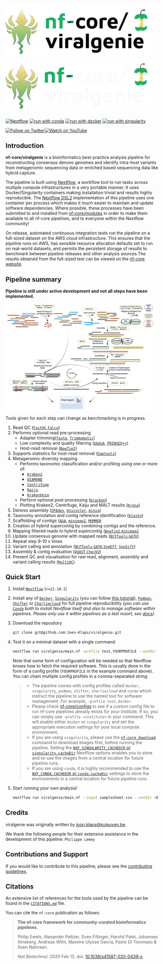 # ![nf-core/viralgenie](docs/images/nf-core-viralgenie_logo_light.png#gh-light-mode-only) ![nf-core/viralgenie](docs/images/nf-core-viralgenie_logo_dark.png#gh-dark-mode-only)

<!--[![AWS CI](https://img.shields.io/badge/CI%20tests-full%20size-FF9900?labelColor=000000&logo=Amazon%20AWS)](https://nf-co.re/viralgenie/results)
[![Cite with Zenodo](http://img.shields.io/badge/DOI-10.5281/zenodo.XXXXXXX-1073c8?labelColor=000000)](https://doi.org/10.5281/zenodo.XXXXXXX)
-->
[![Nextflow](https://img.shields.io/badge/nextflow%20DSL2-%E2%89%A522.10.1-23aa62.svg)](https://www.nextflow.io/)
[![run with conda](http://img.shields.io/badge/run%20with-conda-3EB049?labelColor=000000&logo=anaconda)](https://docs.conda.io/en/latest/)
[![run with docker](https://img.shields.io/badge/run%20with-docker-0db7ed?labelColor=000000&logo=docker)](https://www.docker.com/)
[![run with singularity](https://img.shields.io/badge/run%20with-singularity-1d355c.svg?labelColor=000000)](https://sylabs.io/docs/)
<!--
[![Launch on Nextflow Tower](https://img.shields.io/badge/Launch%20%F0%9F%9A%80-Nextflow%20Tower-%234256e7)](https://tower.nf/launch?pipeline=https://github.com/nf-core/viralgenie)

[![Get help on Slack](http://img.shields.io/badge/slack-nf--core%20%23viralgenie-4A154B?labelColor=000000&logo=slack)](https://nfcore.slack.com/channels/viralgenie)
-->
[![Follow on Twitter](http://img.shields.io/badge/twitter-%40nf__core-1DA1F2?labelColor=000000&logo=twitter)](https://twitter.com/nf_core)[![Watch on YouTube](http://img.shields.io/badge/youtube-nf--core-FF0000?labelColor=000000&logo=youtube)](https://www.youtube.com/c/nf-core)

## Introduction
**nf-core/viralgenie** is a bioinformatics best-practice analysis pipeline for reconstructing consensus denovo genomes and identify intra-host variants from metagenomic sequencing data or enriched based sequencing data like hybrid capture.


The pipeline is built using [Nextflow](https://www.nextflow.io), a workflow tool to run tasks across multiple compute infrastructures in a very portable manner. It uses Docker/Singularity containers making installation trivial and results highly reproducible. The [Nextflow DSL2](https://www.nextflow.io/docs/latest/dsl2.html) implementation of this pipeline uses one container per process which makes it much easier to maintain and update software dependencies. Where possible, these processes have been submitted to and installed from [nf-core/modules](https://github.com/nf-core/modules) in order to make them available to all nf-core pipelines, and to everyone within the Nextflow community!

<!-- TODO nf-core: Add full-sized test dataset and amend the paragraph below if applicable -->

On release, automated continuous integration tests run the pipeline on a full-sized dataset on the AWS cloud infrastructure. This ensures that the pipeline runs on AWS, has sensible resource allocation defaults set to run on real-world datasets, and permits the persistent storage of results to benchmark between pipeline releases and other analysis sources.The results obtained from the full-sized test can be viewed on the [nf-core website](https://nf-co.re/viralgenie/results).

## Pipeline summary

__Pipeline is still under active development and not all steps have been implemented.__

![viral-genie-workflow](docs/images/workflow-v3.png)
<!-- TODO nf-core: Fill in short bullet-pointed list of the default steps in the pipeline -->
<!-- TODO nf-core: include the [`???`] in all steps-->

Tools given for each step can change as benchmarking is in progress.
1. Read QC ([`FastQC`](https://www.bioinformatics.babraham.ac.uk/projects/fastqc/),[`falco`](https://github.com/smithlabcode/falco))
2. Performs optional read pre-processing
   - Adapter trimming([`fastp`](https://github.com/OpenGene/fastp), [`Trimmomatic`](https://github.com/usadellab/Trimmomatic))
   - Low complexity and quality filtering ([`bbduk`](https://jgi.doe.gov/data-and-tools/software-tools/bbtools/), [`PRINSEQ++`](https://github.com/Adrian-Cantu/PRINSEQ-plus-plus))
   - Host-read removal ([`BowTie2`](http://bowtie-bio.sourceforge.net/bowtie2/))
3. Supports statistics for host-read removal ([`Samtools`](http://www.htslib.org/))
4. Metagenomic diveristy mapping
   - Performs taxonomic classification and/or profiling using one or more of:
     + [`Kraken2`](https://ccb.jhu.edu/software/kraken2/)
     + [`DIAMOND`](https://github.com/bbuchfink/diamond)
     + [`Centrifuge`](https://ccb.jhu.edu/software/centrifuge/)
     + [`Kaiju`](https://kaiju.binf.ku.dk/)
     + [`KrakenUniq`](https://github.com/fbreitwieser/krakenuniq)
   - Perform optional post-processing ([`bracken`](https://ccb.jhu.edu/software/bracken/))
   - Plotting Kraken2, Centrifuge, Kaiju and MALT results ([`Krona`](https://hpc.nih.gov/apps/kronatools.html))
5. Denovo assembly ([`SPAdes`](http://cab.spbu.ru/software/spades/), [`Unicycler`](https://github.com/rrwick/Unicycler), [`minia`](https://github.com/GATB/minia))
6. Taxonomy annotation and contig reference identification ([`blastn`](https://blast.ncbi.nlm.nih.gov/Blast.cgi?PAGE_TYPE=BlastSearch))
7. Scaffolding of contigs ([`AGA`](https://github.com/emweb/aga), [`minimap2`](https://github.com/lh3/minimap2), [`MUMMER`](https://github.com/mummer4/mummer)
8. Creation of hybrid supercontig by combining contigs and the reference.
9. Mapping filtered reads to hybrid supercontig ([`BowTie2`](http://bowtie-bio.sourceforge.net/bowtie2/),[`minimap2`](https://github.com/lh3/minimap2)
10. Update consensus genome with mapped reads ([`BCFTools`](http://samtools.github.io/bcftools/bcftools.html),[`GATK`](https://github.com/broadinstitute/gatk))
11. Repeat step 9-10 x times
12. Variant calling and annotation ([`BCFTools`](http://samtools.github.io/bcftools/bcftools.html),[`GATK`](https://github.com/broadinstitute/gatk),[`SnpEff`](http://snpeff.sourceforge.net/SnpEff.html), [`SnpSift`](http://snpeff.sourceforge.net/SnpSift.html))
13. Assembly & contig evaluation ([`QUAST`](http://quast.sourceforge.net/quast),[`CheckV`](https://bitbucket.org/berkeleylab/checkv/src/master/))
14. Present QC and visualisation for raw read, alignment, assembly and variant calling results ([`MultiQC`](http://multiqc.info/))

## Quick Start

1. Install [`Nextflow`](https://www.nextflow.io/docs/latest/getstarted.html#installation) (`>=22.10.1`)

2. Install any of [`Docker`](https://docs.docker.com/engine/installation/), [`Singularity`](https://www.sylabs.io/guides/3.0/user-guide/) (you can follow [this tutorial](https://singularity-tutorial.github.io/01-installation/)), [`Podman`](https://podman.io/), [`Shifter`](https://nersc.gitlab.io/development/shifter/how-to-use/) or [`Charliecloud`](https://hpc.github.io/charliecloud/) for full pipeline reproducibility _(you can use [`Conda`](https://conda.io/miniconda.html) both to install Nextflow itself and also to manage software within pipelines. Please only use it within pipelines as a last resort; see [docs](https://nf-co.re/usage/configuration#basic-configuration-profiles))_.

3. Download the repository
   ```bash
   git clone git@github.com:Joon-Klaps/viralgenie.git
   ```

4. Test it on a minimal dataset with a single command:

   ```bash
   nextflow run viralgenie/main.nf -profile test,YOURPROFILE --outdir <OUTDIR>
   ```

   Note that some form of configuration will be needed so that Nextflow knows how to fetch the required software. This is usually done in the form of a config profile (`YOURPROFILE` in the example command above). You can chain multiple config profiles in a comma-separated string.

   > - The pipeline comes with config profiles called `docker`, `singularity`, `podman`, `shifter`, `charliecloud` and `conda` which instruct the pipeline to use the named tool for software management. For example, `-profile test,docker`.
   > - Please check [nf-core/configs](https://github.com/nf-core/configs#documentation) to see if a custom config file to run nf-core pipelines already exists for your Institute. If so, you can simply use `-profile <institute>` in your command. This will enable either `docker` or `singularity` and set the appropriate execution settings for your local compute environment.
   > - If you are using `singularity`, please use the [`nf-core download`](https://nf-co.re/tools/#downloading-pipelines-for-offline-use) command to download images first, before running the pipeline. Setting the [`NXF_SINGULARITY_CACHEDIR` or `singularity.cacheDir`](https://www.nextflow.io/docs/latest/singularity.html?#singularity-docker-hub) Nextflow options enables you to store and re-use the images from a central location for future pipeline runs.
   > - If you are using `conda`, it is highly recommended to use the [`NXF_CONDA_CACHEDIR` or `conda.cacheDir`](https://www.nextflow.io/docs/latest/conda.html) settings to store the environments in a central location for future pipeline runs.

4. Start running your own analysis!

   ```bash
   nextflow run viralgenie/main.nf --input samplesheet.csv --outdir <OUTDIR> -profile <docker/singularity/podman/shifter/charliecloud/conda/institute>
   ```

 <!-- TODO: Make a github wiki
## Documentation

The nf-core/viralgenie pipeline comes with documentation about the pipeline [usage](https://nf-co.re/viralgenie/usage), [parameters](https://nf-co.re/viralgenie/parameters) and [output](https://nf-co.re/viralgenie/output).
-->
## Credits

viralgenie was originally written by joon.klaps@kuleuven.be.

We thank the following people for their extensive assistance in the development of this pipeline:
`Philippe Lemey`

<!-- TODO nf-core: If applicable, make list of people who have also contributed -->

## Contributions and Support

If you would like to contribute to this pipeline, please see the [contributing guidelines](.github/CONTRIBUTING.md).
<!--
For further information or help, don't hesitate to get in touch on the [Slack `#viralgenie` channel](https://nfcore.slack.com/channels/viralgenie) (you can join with [this invite](https://nf-co.re/join/slack)).
-->

## Citations

<!-- TODO nf-core: Add citation for pipeline after first release. Uncomment lines below and update Zenodo doi and badge at the top of this file. -->
<!-- If you use  nf-core/viralgenie for your analysis, please cite it using the following doi: [10.5281/zenodo.XXXXXX](https://doi.org/10.5281/zenodo.XXXXXX) -->

<!-- TODO nf-core: Add bibliography of tools and data used in your pipeline -->

An extensive list of references for the tools used by the pipeline can be found in the [`CITATIONS.md`](CITATIONS.md) file.

You can cite the `nf-core` publication as follows:

> **The nf-core framework for community-curated bioinformatics pipelines.**
>
> Philip Ewels, Alexander Peltzer, Sven Fillinger, Harshil Patel, Johannes Alneberg, Andreas Wilm, Maxime Ulysse Garcia, Paolo Di Tommaso & Sven Nahnsen.
>
> _Nat Biotechnol._ 2020 Feb 13. doi: [10.1038/s41587-020-0439-x](https://dx.doi.org/10.1038/s41587-020-0439-x).
